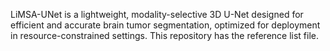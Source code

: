 LiMSA-UNet is a lightweight, modality-selective 3D U-Net designed for efficient and accurate brain tumor segmentation, optimized for deployment in resource-constrained settings. This repository has the reference list file.

